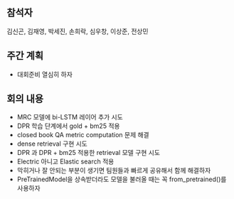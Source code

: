 ## 참석자   
김신곤, 김재영, 박세진, 손희락, 심우창, 이상준, 전상민  

## 주간 계획
- 대회준비 열심히 하자

## 회의 내용
- MRC 모델에 bi-LSTM 레이어 추가 시도
- DPR 학습 단계에서 gold + bm25 적용
- closed book QA metric computation 문제 해결
- dense retrieval 구현 시도
- DPR 과 DPR + bm25 적용한 retrieval 모델 구현 시도
- Electric 아니고 Elastic search 적용
- 막히거나 잘 안되는 부분이 생기면 팀원들과 빠르게 공유해서 함께 해결하자
- PreTrainedModel을 상속받더라도 모델을 불러올 때는 꼭 from_pretrained()를 사용하자
